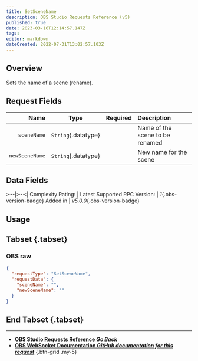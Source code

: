 ```yaml
---
title: SetSceneName
description: OBS Studio Requests Reference (v5)
published: true
date: 2023-03-16T12:14:57.147Z
tags: 
editor: markdown
dateCreated: 2022-07-31T13:02:57.103Z
---
```


## Overview
Sets the name of a scene (rename).

## Request Fields
Name | Type | Required| Description |
----:|:----:|:-------:|:------------|
`sceneName` | `String`{.datatype} | <i class="mdi mdi-check-bold"></i> | Name of the scene to be renamed
`newSceneName` | `String`{.datatype} | <i class="mdi mdi-check-bold"></i> | New name for the scene	

## Data Fields
:---|:---:|
Complexity Rating: | <span class="stars stars--2"></span>
Latest Supported RPC Version: | *1*{.obs-version-badge}
Added in | *v5.0.0*{.obs-version-badge}

## Usage
## Tabset {.tabset}
### OBS raw
```json
{
  "requestType": "SetSceneName",
  "requestData": {
    "sceneName": "",
    "newSceneName": ""
  }
}
```
## End Tabset {.tabset}

---

- [<i class="mdi mdi-chevron-left"></i>**OBS Studio Requests Reference *Go Back***](/Broadcasters/OBS/Requests)
- [<i class="mdi mdi-github"></i> **OBS WebSocket Documentation *GitHub documentation for this request***](https://github.com/obsproject/obs-websocket/blob/master/docs/generated/protocol.md#setscenename)
{.btn-grid .my-5}